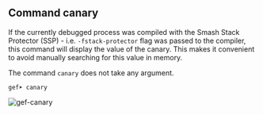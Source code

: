 ## Command canary

If the currently debugged process was compiled with the Smash Stack Protector
(SSP) - i.e. `-fstack-protector` flag was passed to the compiler, this command
will display the value of the canary. This makes it convenient to avoid
manually searching for this value in memory.

The command `canary` does not take any argument.
```
gef➤ canary
```

![gef-canary](https://i.imgur.com/kPmsod2.png)
